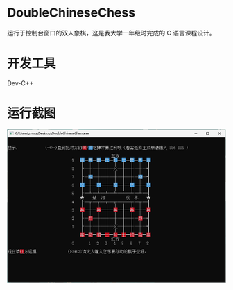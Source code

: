# DoubleChineseChess

运行于控制台窗口的双人象棋，这是我大学一年级时完成的 C 语言课程设计。

# 开发工具

Dev-C++

# 运行截图

![main-game](screenshots/double_chinese_chess_game.png)

